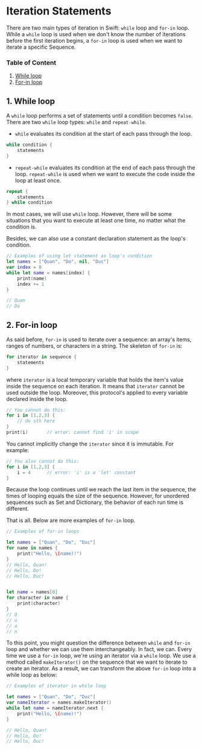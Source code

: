 # Iteration Statements

There are two main types of iteration in Swift: `while` loop and `for-in` loop. While a `while` loop is used when we don't know the number of iterations before the first iteration begins, a `for-in` loop is used when we want to iterate a specific Sequence.

### Table of Content
1. [While loop](#1-while-loop)   
2. [For-in loop](#2-for-in-loop)   

## 1. While loop

A `while` loop performs a set of statements until a condition becomes `false`. There are two `while` loop types: `while` and `repeat-while`.

- `while` evaluates its condition at the start of each pass through the loop.

```swift
while condition {
    statements
}
```
- `repeat-while` evaluates its condition at the end of each pass through the loop. `repeat-while` is used when we want to execute the code inside the loop at least once.

```swift
repeat {
    statements
} while condition
```

In most cases, we will use `while` loop. However, there will be some situations that you want to execute at least one time, no matter what the condition is. 

Besides, we can also use a constant declaration statement as the loop's condition.

```swift
// Examples of using let statement as loop's condition
let names = ["Quan", "Do", nil, "Duc"]
var index = 0
while let name = names[index] {
    print(name)
    index += 1
}

// Quan
// Do
```

## 2. For-in loop

As said before, `for-in` is used to iterate over a sequence: an array's items, ranges of numbers, or characters in a string. The skeleton of `for-in` is:

```swift
for iterator in sequence {
    statements
}
```
where `iterator` is a local temporary variable that holds the item's value inside the sequence on each iteration. It means that `iterator` cannot be used outside the loop. Moreover, this protocol's applied to every variable declared inside the loop. 

```swift
// You cannot do this:
for i in [1,2,3] {
    // do sth here
}
print(i)       // error: cannot find 'i' in scope
```

You cannot implicitly change the `iterator` since it is immutable. For example:

```swift
// You also cannot do this:
for i in [1,2,3] {
    i = 4      // error: 'i' is a 'let' constant
}
```

Because the loop continues until we reach the last item in the sequence, the times of looping equals the size of the sequence. However, for unordered sequences such as Set and Dictionary, the behavior of each run time is different.

That is all. Below are more examples of `for-in` loop.

```swift
// Examples of for-in loops

let names = ["Quan", "Do", "Duc"]
for name in names {
    print("Hello, \(name)!")
}
// Hello, Quan!
// Hello, Do!
// Hello, Duc!


let name = names[0]
for character in name {
    print(character)
}
// Q
// u
// a
// n
```

To this point, you might question the difference between `while` and `for-in` loop and whether we can use them interchangeably. In fact, we can. Every time we use a `for-in` loop, we're using an iterator via a `while` loop. We use a method called `makeIterator()` on the sequence that we want to iterate to create an iterator. As a result, we can transform the above `for-in` loop into a while loop as below:

```swift
// Examples of iterator in while loop

let names = ["Quan", "Do", "Duc"]
var nameIterator = names.makeIterator()
while let name = nameIterator.next {
    print("Hello, \(name)!")
}

// Hello, Quan!
// Hello, Do!
// Hello, Duc!
```
